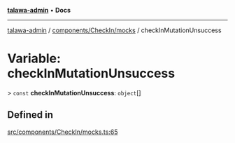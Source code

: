 [**talawa-admin**](../../../../README.md) • **Docs**

***

[talawa-admin](../../../../modules.md) / [components/CheckIn/mocks](../README.md) / checkInMutationUnsuccess

# Variable: checkInMutationUnsuccess

\> `const` **checkInMutationUnsuccess**: `object`[]

## Defined in

[src/components/CheckIn/mocks.ts:65](https://github.com/PalisadoesFoundation/talawa-admin/blob/084ac7e92dede9766b77e75cf296f40165965140/src/components/CheckIn/mocks.ts#L65)
